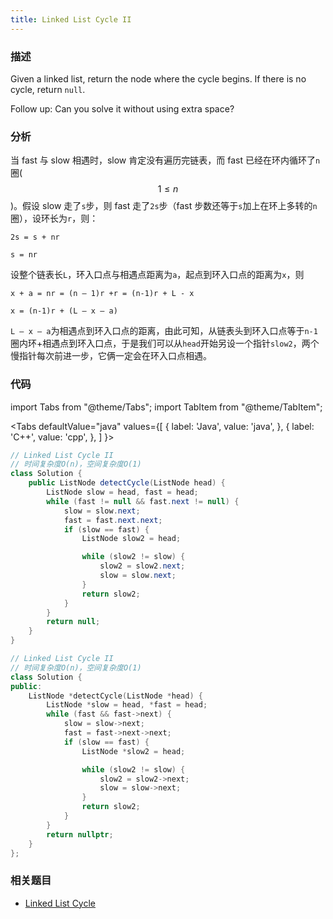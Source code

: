 ```yaml
---
title: Linked List Cycle II
---
```


### 描述

Given a linked list, return the node where the cycle begins. If there is no cycle, return `null`.

Follow up:
Can you solve it without using extra space?

### 分析

当 fast 与 slow 相遇时，slow 肯定没有遍历完链表，而 fast 已经在环内循环了`n`圈($$1 \leq n$$)。假设 slow 走了`s`步，则 fast 走了`2s`步（fast 步数还等于`s`加上在环上多转的`n`圈），设环长为`r`，则：

`2s = s + nr`

`s = nr`

设整个链表长`L`，环入口点与相遇点距离为`a`，起点到环入口点的距离为`x`，则

`x + a = nr = (n – 1)r +r = (n-1)r + L - x`

`x = (n-1)r + (L – x – a)`

`L – x – a`为相遇点到环入口点的距离，由此可知，从链表头到环入口点等于`n-1`圈内环+相遇点到环入口点，于是我们可以从`head`开始另设一个指针`slow2`，两个慢指针每次前进一步，它俩一定会在环入口点相遇。

### 代码

import Tabs from "@theme/Tabs";
import TabItem from "@theme/TabItem";

<Tabs
defaultValue="java"
values={[
{ label: 'Java', value: 'java', },
{ label: 'C++', value: 'cpp', },
]
}>
<TabItem value="java">

```java
// Linked List Cycle II
// 时间复杂度O(n)，空间复杂度O(1)
class Solution {
    public ListNode detectCycle(ListNode head) {
        ListNode slow = head, fast = head;
        while (fast != null && fast.next != null) {
            slow = slow.next;
            fast = fast.next.next;
            if (slow == fast) {
                ListNode slow2 = head;

                while (slow2 != slow) {
                    slow2 = slow2.next;
                    slow = slow.next;
                }
                return slow2;
            }
        }
        return null;
    }
}
```

</TabItem>
<TabItem value="cpp">

```cpp
// Linked List Cycle II
// 时间复杂度O(n)，空间复杂度O(1)
class Solution {
public:
    ListNode *detectCycle(ListNode *head) {
        ListNode *slow = head, *fast = head;
        while (fast && fast->next) {
            slow = slow->next;
            fast = fast->next->next;
            if (slow == fast) {
                ListNode *slow2 = head;

                while (slow2 != slow) {
                    slow2 = slow2->next;
                    slow = slow->next;
                }
                return slow2;
            }
        }
        return nullptr;
    }
};
```

</TabItem>
</Tabs>

### 相关题目

- [Linked List Cycle](linked-list-cycle.md)
